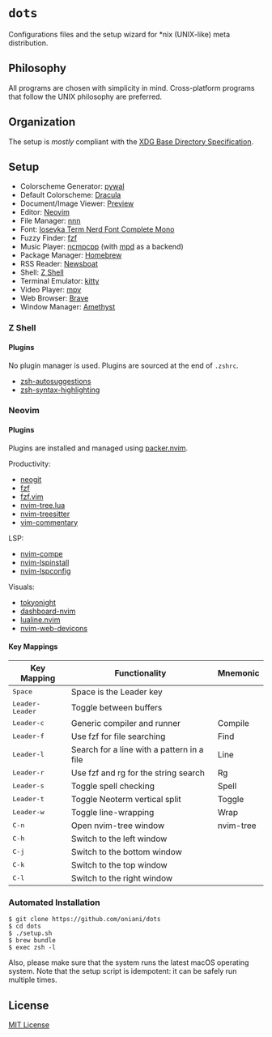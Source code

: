 # `dots`

Configurations files and the setup wizard for \*nix (UNIX-like) meta
distribution.

## Philosophy

All programs are chosen with simplicity in mind. Cross-platform programs that
follow the UNIX philosophy are preferred.

## Organization

The setup is _mostly_ compliant with the [XDG Base Directory Specification](https://specifications.freedesktop.org/basedir-spec/basedir-spec-latest.html).

## Setup

- Colorscheme Generator: [pywal](https://github.com/dylanaraps/pywal)
- Default Colorscheme: [Dracula](https://github.com/dracula)
- Document/Image Viewer: [Preview](https://support.apple.com/guide/preview/welcome/mac)
- Editor: [Neovim](https://neovim.io/)
- File Manager: [nnn](https://github.com/jarun/nnn)
- Font: [Iosevka Term Nerd Font Complete Mono](https://github.com/ryanoasis/nerd-fonts/tree/master/patched-fonts/Iosevka)
- Fuzzy Finder: [fzf](https://github.com/junegunn/fzf)
- Music Player: [ncmpcpp](https://rybczak.net/ncmpcpp/) (with [mpd](https://www.musicpd.org/) as a backend)
- Package Manager: [Homebrew](https://brew.sh/)
- RSS Reader: [Newsboat](https://newsboat.org/)
- Shell: [Z Shell](http://zsh.sourceforge.net/)
- Terminal Emulator: [kitty](https://sw.kovidgoyal.net/kitty/)
- Video Player: [mpv](https://mpv.io/)
- Web Browser: [Brave](https://brave.com/)
- Window Manager: [Amethyst](https://github.com/ianyh/Amethyst)

### Z Shell

#### Plugins

No plugin manager is used. Plugins are sourced at the end of `.zshrc`.

- [zsh-autosuggestions](https://github.com/zsh-users/zsh-autosuggestions)
- [zsh-syntax-highlighting](https://github.com/zsh-users/zsh-syntax-highlighting)

### Neovim

#### Plugins

Plugins are installed and managed using
[packer.nvim](https://github.com/wbthomason/packer.nvim).

Productivity:

- [neogit](https://github.com/TimUntersberger/neogit)
- [fzf](https://github.com/junegunn/fzf)
- [fzf.vim](https://github.com/junegunn/fzf.vim)
- [nvim-tree.lua](https://github.com/kyazdani42/nvim-tree.lua)
- [nvim-treesitter](https://github.com/nvim-treesitter/nvim-treesitter)
- [vim-commentary](https://github.com/tpope/vim-commentary)

LSP:

- [nvim-compe](https://github.com/hrsh7th/nvim-compe)
- [nvim-lspinstall](https://github.com/kabouzeid/nvim-lspinstall)
- [nvim-lspconfig](https://github.com/neovim/nvim-lspconfig)

Visuals:

- [tokyonight](https://github.com/folke/tokyonight.nvim)
- [dashboard-nvim](https://github.com/glepnir/dashboard-nvim)
- [lualine.nvim](https://github.com/hoob3rt/lualine.nvim)
- [nvim-web-devicons](https://github.com/kyazdani42/nvim-web-devicons)

#### Key Mappings

| Key Mapping              | Functionality                              | Mnemonic  |
| ------------------------ | ------------------------------------------ | --------- |
| <kbd>Space</kbd>         | Space is the Leader key                    |           |
| <kbd>Leader-Leader</kbd> | Toggle between buffers                     |           |
| <kbd>Leader-c</kbd>      | Generic compiler and runner                | Compile   |
| <kbd>Leader-f</kbd>      | Use fzf for file searching                 | Find      |
| <kbd>Leader-l</kbd>      | Search for a line with a pattern in a file | Line      |
| <kbd>Leader-r</kbd>      | Use fzf and rg for the string search       | Rg        |
| <kbd>Leader-s</kbd>      | Toggle spell checking                      | Spell     |
| <kbd>Leader-t</kbd>      | Toggle Neoterm vertical split              | Toggle    |
| <kbd>Leader-w</kbd>      | Toggle line-wrapping                       | Wrap      |
| <kbd>C-n</kbd>           | Open nvim-tree window                      | nvim-tree |
| <kbd>C-h</kbd>           | Switch to the left window                  |           |
| <kbd>C-j</kbd>           | Switch to the bottom window                |           |
| <kbd>C-k</kbd>           | Switch to the top window                   |           |
| <kbd>C-l</kbd>           | Switch to the right window                 |           |

### Automated Installation

```console
$ git clone https://github.com/oniani/dots
$ cd dots
$ ./setup.sh
$ brew bundle
$ exec zsh -l
```

Also, please make sure that the system runs the latest macOS operating system.
Note that the setup script is idempotent: it can be safely run multiple times.

## License

[MIT License](LICENSE)
